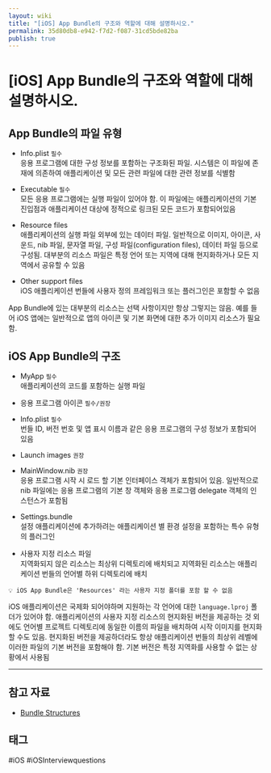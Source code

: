 ```yaml
---
layout: wiki
title: "[iOS] App Bundle의 구조와 역할에 대해 설명하시오."
permalink: 35d80db8-e942-f7d2-f087-31cd5bde82ba
publish: true
---
```


# \[iOS] App Bundle의 구조와 역할에 대해 설명하시오.

## App Bundle의 파일 유형

- Info.plist `필수`  
    응용 프로그램에 대한 구성 정보를 포함하는 구조화된 파일. 시스템은 이 파일에 존재에 의존하여 애플리케이션 및 모든 관련 파일에 대한 관련 정보를 식별함

- Executable `필수`  
    모든 응용 프로그램에는 실행 파일이 있어야 함. 이 파일에는 애플리케이션의 기본 진입점과 애플리케이션 대상에 정적으로 링크된 모든 코드가 포함되어있음

- Resource files  
    애플리케이션의 실행 파일 외부에 있는 데이터 파일. 일반적으로 이미지, 아이콘, 사운드, nib 파일, 문자열 파일, 구성 파일(configuration files), 데이터 파일 등으로 구성됨. 대부분의 리소스 파일은 특정 언어 또는 지역에 대해 현지화하거나 모든 지역에서 공유할 수 있음

- Other support files  
    iOS 애플리케이션 번들에 사용자 정의 프레임워크 또는 플러그인은 포함할 수 없음

App Bundle에 있는 대부분의 리소스는 선택 사항이지만 항상 그렇지는 않음. 예를 들어 iOS 앱에는 일반적으로 앱의 아이콘 및 기본 화면에 대한 추가 이미지 리소스가 필요함. 

## iOS App Bundle의 구조

- MyApp `필수`  
    애플리케이션의 코드를 포함하는 실행 파일

- 응용 프로그램 아이콘 `필수/권장`
- Info.plist `필수`  
    번들 ID, 버전 번호 및 앱 표시 이름과 같은 응용 프로그램의 구성 정보가 포함되어 있음

- Launch images `권장`
- MainWindow.nib `권장`  
    응용 프로그램 시작 시 로드 할 기본 인터페이스 객체가 포함되어 있음. 일반적으로 nib 파일에는 응용 프로그램의 기본 창 객체와 응용 프로그램 delegate 객체의 인스턴스가 포함됨

- Settings.bundle  
    설정 애플리케이션에 추가하려는 애플리케이션 별 환경 설정을 포함하는 특수 유형의 플러그인

- 사용자 지정 리소스 파일  
    지역화되지 않은 리소스는 최상위 디렉토리에 배치되고 지역화된 리소스는 애플리케이션 번들의 언어별 하위 디렉토리에 배치
```
💡 iOS App Bundle은 'Resources' 라는 사용자 지정 폴더를 포함 할 수 없음
```
iOS 애플리케이션은 국제화 되어야하며 지원하는 각 언어에 대한 `language.lproj` 폴더가 있어야 함. 애플리케이션의 사용자 지정 리소스의 현지화된 버전을 제공하는 것 외에도 언어별 프로젝트 디렉토리에 동일한 이름의 파일을 배치하여 시작 이미지를 현지화 할 수도 있음. 현지화된 버전을 제공하더라도 항상 애플리케이션 번들의 최상위 레벨에 이러한 파일의 기본 버전을 포함해야 함. 기본 버전은 특정 지역화를 사용할 수 없는 상황에서 사용됨

---

## 참고 자료

- [Bundle Structures](https://developer.apple.com/library/archive/documentation/CoreFoundation/Conceptual/CFBundles/BundleTypes/BundleTypes.html#//apple_ref/doc/uid/10000123i-CH101-SW1)

## 태그

#iOS #iOSInterviewquestions